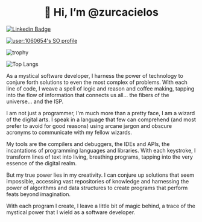 <h1 align="center">👋 Hi, I’m @zurcacielos</h1>

[![Linkedin Badge](https://img.shields.io/badge/-fabianse-blue?style=for-the-badge&logo=Linkedin&logoColor=white&link=https://www.linkedin.com/in/fabianse/)](https://www.linkedin.com/in/fabianse/)

[![user:1060654's SO profile](https://stackoverflow-readme-profile.johannchopin.fr/profile-small/1060654?theme=default)](https://stackoverflow.com/users/1060654/zurcacielos)

![trophy](https://github-profile-trophy.vercel.app/?username=zurcacielos&theme=flat)

![Top Langs](https://github-readme-stats.vercel.app/api/top-langs/?username=zurcacielos&langs_count=8&layout=compact)

As a mystical software developer, I harness the power of technology to conjure forth solutions to even the most complex of problems. With each line of code, I weave a spell of logic and reason and coffee making, tapping into the flow of information that connects us all... the fibers of the universe... and the ISP.

I am not just a programmer, I'm much more than a pretty face, I am a wizard of the digital arts. I speak in a language that few can comprehend (and most prefer to avoid for good reasons) using arcane jargon and obscure acronyms to communicate with my fellow wizards.

My tools are the compilers and debuggers, the IDEs and APIs, the incantations of programming languages and libraries. With each keystroke, I transform lines of text into living, breathing programs, tapping into the very essence of the digital realm.

But my true power lies in my creativity. I can conjure up solutions that seem impossible, accessing vast repositories of knowledge and harnessing the power of algorithms and data structures to create programs that perform feats beyond imagination.

With each program I create, I leave a little bit of magic behind, a trace of the mystical power that I wield as a software developer.
